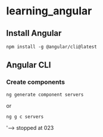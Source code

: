 # learning_angular

## Install Angular

`npm install -g @angular/cli@latest`

## Angular CLI

### Create components

`ng generate component servers`

or

`ng g c servers`


'--> stopped at 023